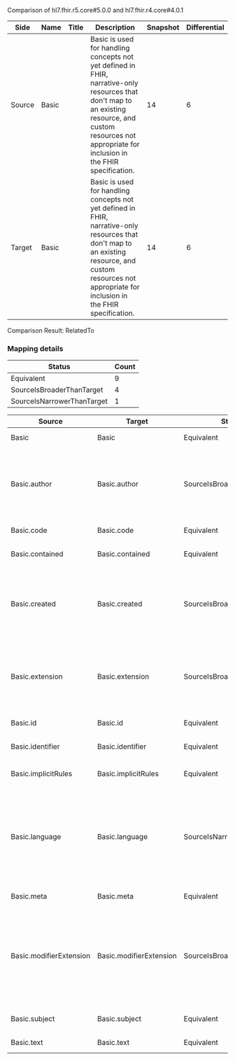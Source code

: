 Comparison of hl7.fhir.r5.core#5.0.0 and hl7.fhir.r4.core#4.0.1

| Side | Name | Title | Description | Snapshot | Differential |
| --- | --- | --- | --- | --- | --- |
| Source | Basic |  | Basic is used for handling concepts not yet defined in FHIR, narrative-only resources that don't map to an existing resource, and custom resources not appropriate for inclusion in the FHIR specification. | 14 | 6 |
| Target | Basic |  | Basic is used for handling concepts not yet defined in FHIR, narrative-only resources that don't map to an existing resource, and custom resources not appropriate for inclusion in the FHIR specification. | 14 | 6 |


Comparison Result: RelatedTo


### Mapping details

| Status | Count |
| ------ | ----- |
Equivalent | 9 |
SourceIsBroaderThanTarget | 4 |
SourceIsNarrowerThanTarget | 1 |


| Source | Target | Status | Message |
| ------ | ------ | ------ | ------- |
| Basic | Basic | Equivalent | R5 `Basic` maps as Equivalent to R4 `Basic` |
| Basic.author | Basic.author | SourceIsBroaderThanTarget | R5 `Basic.author` maps as SourceIsBroaderThanTarget to R4 `Basic.author` - author has change due to type change: R5 `author` `Reference` maps as SourceIsBroaderThanTarget for R4 `author` |
| Basic.code | Basic.code | Equivalent | R5 `Basic.code` maps as Equivalent to R4 `Basic.code` |
| Basic.contained | Basic.contained | Equivalent | R5 `Basic.contained` maps as Equivalent to R4 `Basic.contained` |
| Basic.created | Basic.created | SourceIsBroaderThanTarget | R5 `Basic.created` maps as SourceIsBroaderThanTarget to R4 `Basic.created` - created has change due to type change: R5 created dateTime has no equivalent or mapped type in R4 created |
| Basic.extension | Basic.extension | SourceIsBroaderThanTarget | R5 `Basic.extension` maps as SourceIsBroaderThanTarget to R4 `Basic.extension` - extension has change due to type change: R5 `extension` `Extension` maps as SourceIsBroaderThanTarget for R4 `extension` |
| Basic.id | Basic.id | Equivalent | R5 `Basic.id` maps as Equivalent to R4 `Basic.id` |
| Basic.identifier | Basic.identifier | Equivalent | R5 `Basic.identifier` maps as Equivalent to R4 `Basic.identifier` |
| Basic.implicitRules | Basic.implicitRules | Equivalent | R5 `Basic.implicitRules` maps as Equivalent to R4 `Basic.implicitRules` |
| Basic.language | Basic.language | SourceIsNarrowerThanTarget | R5 `Basic.language` maps as SourceIsNarrowerThanTarget to R4 `Basic.language` - language changed the binding strength from Required to Preferred; language has change due to type change: R5 `language` `code` maps as SourceIsNarrowerThanTarget for R4 `language` |
| Basic.meta | Basic.meta | Equivalent | R5 `Basic.meta` maps as Equivalent to R4 `Basic.meta` |
| Basic.modifierExtension | Basic.modifierExtension | SourceIsBroaderThanTarget | R5 `Basic.modifierExtension` maps as SourceIsBroaderThanTarget to R4 `Basic.modifierExtension` - modifierExtension has change due to type change: R5 `modifierExtension` `Extension` maps as SourceIsBroaderThanTarget for R4 `modifierExtension` |
| Basic.subject | Basic.subject | Equivalent | R5 `Basic.subject` maps as Equivalent to R4 `Basic.subject` |
| Basic.text | Basic.text | Equivalent | R5 `Basic.text` maps as Equivalent to R4 `Basic.text` |

